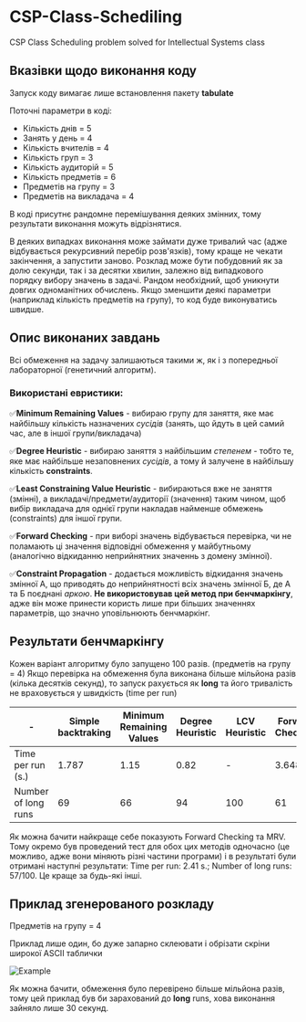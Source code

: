 # CSP-Class-Schediling
CSP Class Scheduling problem solved for Intellectual Systems class


## Вказівки щодо виконання коду

Запуск коду вимагає лише встановлення пакету **tabulate**

Поточні параметри в коді:
- Кількість днів = 5
- Занять у день = 4
- Кількість вчителів = 4
- Кількість груп = 3
- Кількість аудиторій = 5
- Кількість предметів = 6
- Предметів на групу = 3
- Предметів на викладача = 4

В коді присутнє рандомне перемішування  деяких змінних, тому результати виконання можуть відрізнятися.

В деяких випадках виконання може займати дуже тривалий час (адже відбувається рекурсивний перебір розв'язків), 
тому краще не чекати закінчення, а запустити заново. Розклад може бути побудовний як за долю секунди, так і за десятки хвилин, 
залежно від випадкового порядку вибору значень в задачі. Рандом необхідний, щоб уникнути довгих одноманітних обчислень. Якщо зменшити деякі
параметри (наприклад кількість предметів на групу), то код буде виконуватись швидше.

## Опис виконаних завдань

Всі обмеження на задачу залишаються такими ж, як і з попередньої лабораторної (генетичний алгоритм).

### Використані евристики:
✅**Minimum Remaining Values** - вибираю групу для заняття, яке має найбільшу кількість назначених _сусідів_ 
(занять, що йдуть в цей самий час, але в іншої групи/викладача)

✅**Degree Heuristic** - вибираю заняття з найбільшим _степенем_ - тобто те, яке має найбільше незаповнених _сусідів_, 
а тому й залучене в найбільшу кількість **constraints**.

✅**Least Constraining Value Heuristic** - вибираються вже не заняття (змінні), а викладачі/предмети/аудиторії (значення) таким чином,
щоб вибір викладача для однієї групи накладав найменше обмежень (constraints) для іншої групи.

✅**Forward Checking** - при виборі значень відбувається перевірка, чи не поламають ці значення відповідні обмеження у майбутньому 
(аналогічно відкиданню неприйнятних значеннь з домену змінної).

✅**Constraint Propagation** - додається можливість відкидання значень змінної А, що приводять до неприйнятності всіх значень змінної Б, 
де А та Б поєднані _аркою_. **Не використовував цей метод при бенчмаркінгу**, адже він може принести користь лише при більших 
значеннях параметрів, що значно уповільнюють бенчмаркінг.

## Результати бенчмаркінгу

Кожен варіант алгоритму було запущено 100 разів. (предметів на групу = 4)
Якщо перевірка на обмеження була виконана більше мільйона разів (кілька десятків секунд), то запуск рахується як **long**
та його тривалість не враховується у швидкість (time per run)

| - | Simple backtraking  | Minimum Remaining Values | Degree Heuristic | LCV Heuristic | Forward Checking |
| - | ------------- | ------------- | - | - | - |
| Time per run (s.) | 1.787  | 1.15  | 0.82 | - | 3.648 |
| Number of long runs | 69  | 66 | 94 | 100 | 61 |

Як можна бачити найкраще себе показують Forward Checking та MRV. Тому окремо був проведений тест для обох цих методів одночасно (це можливо, адже вони міняють різні частини програми) і в результаті були отримані наступні результати: Time per run: 2.41 s.; Number of long runs: 57/100. Це краще за будь-які інші.

## Приклад згенерованого розкладу

Предметів на групу = 4

Приклад лише один, бо дуже запарно склеювати і обрізати скріни широкої ASCII таблички

![Example](https://user-images.githubusercontent.com/36573372/77905344-c38de400-728e-11ea-906d-bdf8f9d0f531.png)

Як можна бачити, обмеження було перевірено більше мільйона разів, тому цей приклад був би зарахований до **long** runs, хова виконання зайняло лише 30 секунд.
